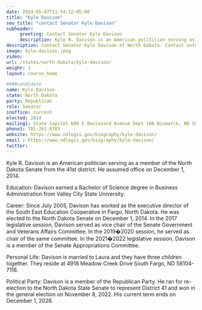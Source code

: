 ```yaml
---
date: 2024-05-07T11:54:12-05:00
title: "Kyle Davison"
seo_title: "contact Senator Kyle Davison"
subheader:
     greeting: Contact Senator Kyle Davison
     description: Kyle R. Davison is an American politician serving as a member of the North Dakota Senate from the 41st district. He assumed office on December 1, 2014.
description: Contact Senator Kyle Davison of North Dakota. Contact information for Kyle Davison includes email address, phone number, and mailing address.
image: kyle-davison.jpeg
video:
url: /states/north-dakota/kyle-davison/
weight: 1
layout: course_home

####candidate
name: Kyle Davison
state: North Dakota
party: Republican
role: Senator
inoffice: current
elected: 2014
mailing1: State Capitol 600 E Boulevard Avenue Dept 108 Bismarck, ND 58505-0360
phone1: 701-261-8703
website: https://www.ndlegis.gov/biography/kyle-davison/
email : https://www.ndlegis.gov/biography/kyle-davison/
twitter:
---
```

Kyle R. Davison is an American politician serving as a member of the North Dakota Senate from the 41st district. He assumed office on December 1, 2014.

Education:
Davison earned a Bachelor of Science degree in Business Administration from Valley City State University.

Career:
Since July 2005, Davison has worked as the executive director of the South East Education Cooperative in Fargo, North Dakota. He was elected to the North Dakota Senate on December 1, 2014. In the 2017 legislative session, Davison served as vice chair of the Senate Government and Veterans Affairs Committee. In the 2019�2020 session, he served as chair of the same committee. In the 2021�2022 legislative session, Davison is a member of the Senate Appropriations Committee.

Personal Life:
Davison is married to Laura and they have three children together. They reside at 4918 Meadow Creek Drive South Fargo, ND 58104-7116.

Political Party:
Davison is a member of the Republican Party. He ran for re-election to the North Dakota State Senate to represent District 41 and won in the general election on November 8, 2022. His current term ends on December 1, 2026.
